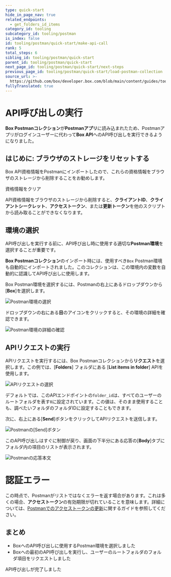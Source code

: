 ```yaml
---
type: quick-start
hide_in_page_nav: true
related_endpoints:
  - get_folders_id_items
category_id: tooling
subcategory_id: tooling/postman
is_index: false
id: tooling/postman/quick-start/make-api-call
rank: 5
total_steps: 6
sibling_id: tooling/postman/quick-start
parent_id: tooling/postman/quick-start
next_page_id: tooling/postman/quick-start/next-steps
previous_page_id: tooling/postman/quick-start/load-postman-collection
source_url: >-
  https://github.com/box/developer.box.com/blob/main/content/guides/tooling/postman/quick-start/5-make-api-call.md
fullyTranslated: true
---
```

# API呼び出しの実行

**Box Postmanコレクション**が**Postmanアプリ**に読み込まれたため、Postmanアプリがログインユーザーに代わって**Box API**へのAPI呼び出しを実行できるようになりました。

## はじめに: ブラウザのストレージをリセットする

Box API資格情報をPostmanにインポートしたので、これらの資格情報をブラウザのストレージから削除することをお勧めします。

<ResetButton id="postman,credentials,observable_events">

資格情報をクリア

</ResetButton>

<Message warning>

API資格情報をブラウザのストレージから削除すると、**クライアントID**、**クライアントシークレット**、**アクセストークン**、または**更新トークン**を他のスクリプトから読み取ることができなくなります。

</Message>

## 環境の選択

API呼び出しを実行する前に、API呼び出し時に使用する適切な**Postman環境**を選択することが重要です。

**Box Postmanコレクション**のインポート時には、使用すべき`Box` Postman環境も自動的にインポートされました。このコレクションは、この環境内の変数を自動的に認識してAPI呼び出しに使用します。

Box Postman環境を選択するには、Postmanの右上にあるドロップダウンから\[**Box**]を選択します。

<ImageFrame border center shadow>

![Postman環境の選択](./select-environment.png)

</ImageFrame>

ドロップダウンの右にある**目**のアイコンをクリックすると、その環境の詳細を確認できます。

<ImageFrame border center shadow>

![Postman環境の詳細の確認](./inspect-environment.png)

</ImageFrame>

## APIリクエストの実行

APIリクエストを実行するには、Box Postmanコレクションから**リクエスト**を選択します。この例では、\[**Folders**] フォルダにある \[**List items in folder**] APIを使用します。

<ImageFrame border center shadow>

![APIリクエストの選択](./select-api-request.png)

</ImageFrame>

デフォルトでは、このAPIエンドポイントの`folder_id`は、すべてのユーザーのルートフォルダを表す`0`に設定されています。この値は、そのまま使用することも、調べたいフォルダのフォルダIDに設定することもできます。

次に、右上にある\[**Send**]ボタンをクリックしてAPIリクエストを送信します。

<ImageFrame border center shadow>

![Postmanの\[Send\]ボタン](./postman-send-button.png)

</ImageFrame>

このAPI呼び出しはすぐに制御が戻り、画面の下半分にある応答の\[**Body**]タブにフォルダ内の項目のリストが表示されます。

<ImageFrame border center shadow>

![Postmanの応答本文](./postman-response-body.png)

</ImageFrame>

<Message warning>

# 認証エラー

この時点で、Postmanがリストではなくエラーを返す場合があります。これは多くの場合、**アクセストークン**の有効期限が切れていることを意味します。詳細については、[Postmanでのアクセストークンの更新](g://tooling/postman/refresh)に関するガイドを参照してください。

</Message>

## まとめ

* BoxへのAPI呼び出しに使用するPostman環境を選択しました
* Boxへの最初のAPI呼び出しを実行し、ユーザーのルートフォルダのフォルダ項目をリクエストしました

<Next>

API呼び出しが完了しました

</Next>

